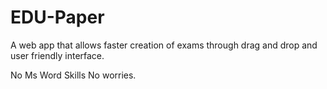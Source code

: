 # EDU-Paper

A web app that allows faster creation of exams through drag and drop and user friendly interface.

No Ms Word Skills No worries.